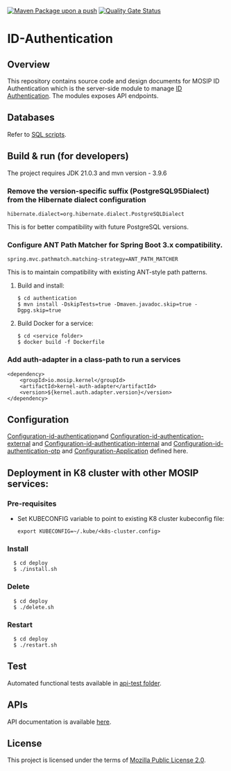 [![Maven Package upon a push](https://github.com/mosip/id-authentication/actions/workflows/push-trigger.yml/badge.svg?branch=develop-java21)](https://github.com/mosip/id-authentication/actions/workflows/push-trigger.yml)
[![Quality Gate Status](https://sonarcloud.io/api/project_badges/measure?project=mosip_id-authentication&id=mosip_id-authentication&branch=develop-java21&metric=alert_status)](https://sonarcloud.io/dashboard?id=mosip_id-authentication&branch=develop-java21)

# ID-Authentication 

## Overview
This repository contains source code and design documents for MOSIP ID Authentication which is the server-side module to manage [ID Authentication](https://docs.mosip.io/1.2.0/modules/id-authentication-services). The modules exposes API endpoints.  

## Databases
Refer to [SQL scripts](db_scripts).

## Build & run (for developers)
The project requires JDK 21.0.3
and mvn version - 3.9.6

### Remove the version-specific suffix (PostgreSQL95Dialect) from the Hibernate dialect configuration
   ```
   hibernate.dialect=org.hibernate.dialect.PostgreSQLDialect
   ```
This is for better compatibility with future PostgreSQL versions.

### Configure ANT Path Matcher for Spring Boot 3.x compatibility.
   ```
   spring.mvc.pathmatch.matching-strategy=ANT_PATH_MATCHER
   ```
This is to maintain compatibility with existing ANT-style path patterns.

1. Build and install:
    ```
    $ cd authentication
    $ mvn install -DskipTests=true -Dmaven.javadoc.skip=true -Dgpg.skip=true
    ```
1. Build Docker for a service:
    ```
    $ cd <service folder>
    $ docker build -f Dockerfile
    ```
### Add auth-adapter in a class-path to run a services
   ```
   <dependency>
       <groupId>io.mosip.kernel</groupId>
       <artifactId>kernel-auth-adapter</artifactId>
       <version>${kernel.auth.adapter.version}</version>
   </dependency>
   ```

## Configuration
[Configuration-id-authentication](https://github.com/mosip/mosip-config/blob/develop/id-authentication-default.properties)and
[Configuration-id-authentication-external](https://github.com/mosip/mosip-config/blob/develop/id-authentication-external-default.properties) and
[Configuration-id-authentication-internal](https://github.com/mosip/mosip-config/blob/develop/id-authentication-internal-default.properties) and
[Configuration-id-authentication-otp](https://github.com/mosip/mosip-config/blob/develop/id-authentication-otp-default.properties) and
[Configuration-Application](https://github.com/mosip/mosip-config/blob/develop/application-default.properties) defined here.


## Deployment in K8 cluster with other MOSIP services:
### Pre-requisites
* Set KUBECONFIG variable to point to existing K8 cluster kubeconfig file:
    ```
    export KUBECONFIG=~/.kube/<k8s-cluster.config>
    ```
### Install
  ```
    $ cd deploy
    $ ./install.sh
   ```
### Delete
  ```
    $ cd deploy
    $ ./delete.sh
   ```
### Restart
  ```
    $ cd deploy
    $ ./restart.sh
   ```

## Test
Automated functional tests available in [api-test folder](api-test).

## APIs
API documentation is available [here](https://mosip.github.io/documentation/).

## License
This project is licensed under the terms of [Mozilla Public License 2.0](LICENSE).
